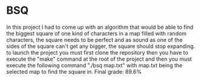 # BSQ
In this project I had to come up with an algorithm that would be able to find the biggest square of one kind of characters in a map filled with random characters, the square needs to be perfect and as sound as one of the sides of the square can't get any bigger, the square should stop expanding. to launch the project you must first clone the repository then you have to execute the "make" command at the root of the project and then you must execute the following command "./bsq map.txt" with map.txt being the selected map to find the square in. Final grade: 89.6%
